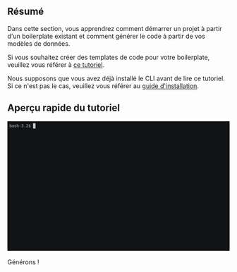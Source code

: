 ## Résumé

Dans cette section, vous apprendrez comment démarrer un projet à partir d'un boilerplate existant et comment générer le code à partir de vos modèles de données.

Si vous souhaitez créer des templates de code pour votre boilerplate, veuillez vous référer à [ce tutoriel](../create-boilerplate/introduction.md).

Nous supposons que vous avez déjà installé le CLI avant de lire ce tutoriel. Si ce n'est pas le cas, veuillez vous référer au [guide d'installation](../installation.md).

## Aperçu rapide du tutoriel

![Hapify CLI - Terminal sample](../../assets/get-started.gif 'Terminal sample')

Générons !
